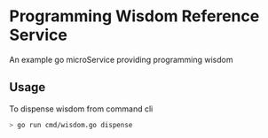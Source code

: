 # Programming Wisdom Reference Service
An example go microService providing programming wisdom

## Usage

To dispense wisdom from command cli

```bash
> go run cmd/wisdom.go dispense
```